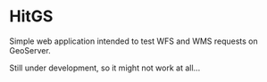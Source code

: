 # HitGS

Simple web application intended to test WFS and WMS requests on GeoServer.

Still under development, so it might not work at all...
